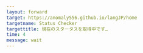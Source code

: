 ```yaml
---
layout: forward
target: https://anomaly556.github.io/langJP/home
targetname: Status Checker
targettitle: 現在のスタータスを取得中です…
time: 4
message: wait
---
```

